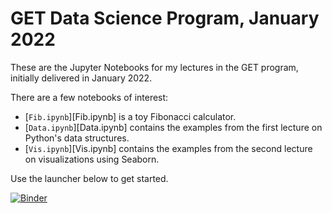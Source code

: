 # GET Data Science Program, January 2022

These are the Jupyter Notebooks for my lectures in the GET
program, initially delivered in January 2022.

There are a few notebooks of interest:
 - [`Fib.ipynb`][Fib.ipynb] is a toy Fibonacci calculator.
 - [`Data.ipynb`][Data.ipynb] contains the examples from the
first lecture on Python's data structures.
 - [`Vis.ipynb`][Vis.ipynb] contains the examples from the
second lecture on visualizations using Seaborn.

Use the launcher below to get started.

[![Binder](https://mybinder.org/badge_logo.svg)](https://mybinder.org/v2/gh/mattoxb/get-ds-jan2022/HEAD)
